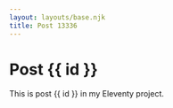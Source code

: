 ```yaml
---
layout: layouts/base.njk
title: Post 13336
---
```


# Post {{ id }}

This is post {{ id }} in my Eleventy project.
